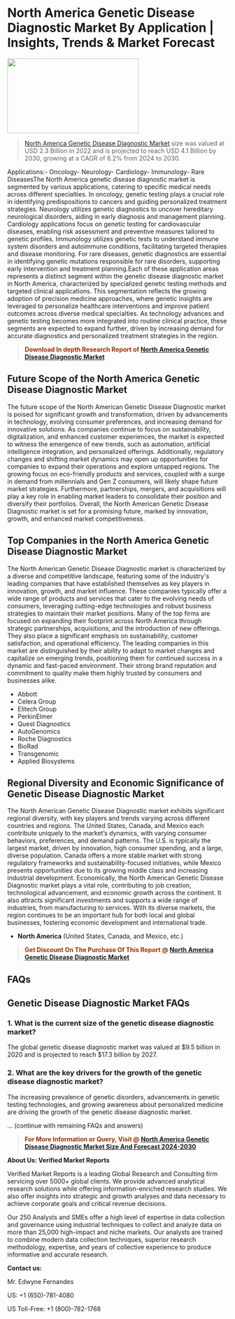 <p><h1>North America Genetic Disease Diagnostic Market By Application | Insights, Trends & Market Forecast</h1><p><img class="aligncenter size-medium wp-image-105565" src="https://ffe5etoiles.com/wp-content/uploads/2025/01/MST7-300x171.png" alt="" width="300" height="171" /></p><blockquote><p><a href="https://www.verifiedmarketreports.com/download-sample/?rid=476311&utm_source=Github-NA&utm_medium=353" target="_blank">North America Genetic Disease Diagnostic Market</a> size was valued at USD 2.3 Billion in 2022 and is projected to reach USD 4.1 Billion by 2030, growing at a CAGR of 8.2% from 2024 to 2030.</p></blockquote>Applications:- Oncology- Neurology- Cardiology- Immunology- Rare DiseasesThe North America genetic disease diagnostic market is segmented by various applications, catering to specific medical needs across different specialties. In oncology, genetic testing plays a crucial role in identifying predispositions to cancers and guiding personalized treatment strategies. Neurology utilizes genetic diagnostics to uncover hereditary neurological disorders, aiding in early diagnosis and management planning. Cardiology applications focus on genetic testing for cardiovascular diseases, enabling risk assessment and preventive measures tailored to genetic profiles. Immunology utilizes genetic tests to understand immune system disorders and autoimmune conditions, facilitating targeted therapies and disease monitoring. For rare diseases, genetic diagnostics are essential in identifying genetic mutations responsible for rare disorders, supporting early intervention and treatment planning.Each of these application areas represents a distinct segment within the genetic disease diagnostic market in North America, characterized by specialized genetic testing methods and targeted clinical applications. This segmentation reflects the growing adoption of precision medicine approaches, where genetic insights are leveraged to personalize healthcare interventions and improve patient outcomes across diverse medical specialties. As technology advances and genetic testing becomes more integrated into routine clinical practice, these segments are expected to expand further, driven by increasing demand for accurate diagnostics and personalized treatment strategies in the region.</p><blockquote><p><span style="color: #993300;"><strong>Download In depth Research Report of <a href="https://www.verifiedmarketreports.com/download-sample/?rid=476311&utm_source=Github-NA&utm_medium=353">North America Genetic Disease Diagnostic Market</a></strong></span></p></blockquote><h2>Future Scope of the North America Genetic Disease Diagnostic Market</h2><p>The future scope of the North American Genetic Disease Diagnostic market is poised for significant growth and transformation, driven by advancements in technology, evolving consumer preferences, and increasing demand for innovative solutions. As companies continue to focus on sustainability, digitalization, and enhanced customer experiences, the market is expected to witness the emergence of new trends, such as automation, artificial intelligence integration, and personalized offerings. Additionally, regulatory changes and shifting market dynamics may open up opportunities for companies to expand their operations and explore untapped regions. The growing focus on eco-friendly products and services, coupled with a surge in demand from millennials and Gen Z consumers, will likely shape future market strategies. Furthermore, partnerships, mergers, and acquisitions will play a key role in enabling market leaders to consolidate their position and diversify their portfolios. Overall, the North American Genetic Disease Diagnostic market is set for a promising future, marked by innovation, growth, and enhanced market competitiveness.</p><h2>Top Companies in the North America Genetic Disease Diagnostic Market</h2><p>The North American Genetic Disease Diagnostic market is characterized by a diverse and competitive landscape, featuring some of the industry's leading companies that have established themselves as key players in innovation, growth, and market influence. These companies typically offer a wide range of products and services that cater to the evolving needs of consumers, leveraging cutting-edge technologies and robust business strategies to maintain their market positions. Many of the top firms are focused on expanding their footprint across North America through strategic partnerships, acquisitions, and the introduction of new offerings. They also place a significant emphasis on sustainability, customer satisfaction, and operational efficiency. The leading companies in this market are distinguished by their ability to adapt to market changes and capitalize on emerging trends, positioning them for continued success in a dynamic and fast-paced environment. Their strong brand reputation and commitment to quality make them highly trusted by consumers and businesses alike.</p><p><ul><li>Abbott </li><li> Celera Group </li><li> Elitech Group </li><li> PerkinElmer </li><li> Quest Diagnostics </li><li> AutoGenomics </li><li> Roche Diagnostics </li><li> BioRad </li><li> Transgenomic </li><li> Applied Biosystems</li></ul></p><h2>Regional Diversity and Economic Significance of Genetic Disease Diagnostic Market</h2><p>The North American Genetic Disease Diagnostic market exhibits significant regional diversity, with key players and trends varying across different countries and regions. The United States, Canada, and Mexico each contribute uniquely to the market’s dynamics, with varying consumer behaviors, preferences, and demand patterns. The U.S. is typically the largest market, driven by innovation, high consumer spending, and a large, diverse population. Canada offers a more stable market with strong regulatory frameworks and sustainability-focused initiatives, while Mexico presents opportunities due to its growing middle class and increasing industrial development. Economically, the North American Genetic Disease Diagnostic market plays a vital role, contributing to job creation, technological advancement, and economic growth across the continent. It also attracts significant investments and supports a wide range of industries, from manufacturing to services. With its diverse markets, the region continues to be an important hub for both local and global businesses, fostering economic development and international trade.</p><ul> <li><strong>North America</strong> (United States, Canada, and Mexico, etc.)</li></ul><blockquote><p><span style="color: #993300;"><strong>Get Discount On The Purchase Of This Report @ <a href="https://www.verifiedmarketreports.com/ask-for-discount/?rid=476311&utm_source=Github-NA&utm_medium=353">North America Genetic Disease Diagnostic Market</a></strong></span></p></blockquote><h2>FAQs</h2><p><h2>Genetic Disease Diagnostic Market FAQs</h1><h3>1. What is the current size of the genetic disease diagnostic market?</div><div></h3><p>The global genetic disease diagnostic market was valued at $9.5 billion in 2020 and is projected to reach $17.3 billion by 2027.</p><h3>2. What are the key drivers for the growth of the genetic disease diagnostic market?</div><div></h3><p>The increasing prevalence of genetic disorders, advancements in genetic testing technologies, and growing awareness about personalized medicine are driving the growth of the genetic disease diagnostic market.</p>... (continue with remaining FAQs and answers)</body></html></p><blockquote><p><span style="color: #993300;"><strong>For More Information or Query, Visit @ <a href="https://www.verifiedmarketreports.com/product/genetic-disease-diagnostic-market-size-and-forecast/">North America Genetic Disease Diagnostic Market Size And Forecast 2024-2030</a></strong></span></p></blockquote><p><strong>About Us: Verified Market Reports</strong></p><p>Verified Market Reports is a leading Global Research and Consulting firm servicing over 5000+ global clients. We provide advanced analytical research solutions while offering information-enriched research studies. We also offer insights into strategic and growth analyses and data necessary to achieve corporate goals and critical revenue decisions.</p><p>Our 250 Analysts and SMEs offer a high level of expertise in data collection and governance using industrial techniques to collect and analyze data on more than 25,000 high-impact and niche markets. Our analysts are trained to combine modern data collection techniques, superior research methodology, expertise, and years of collective experience to produce informative and accurate research.</p><p><strong>Contact us:</strong></p><p>Mr. Edwyne Fernandes</p><p>US: +1 (650)-781-4080</p><p>US Toll-Free: +1 (800)-782-1768</p>
